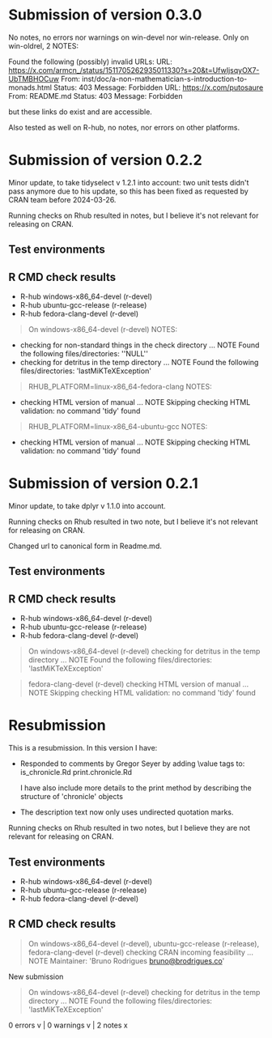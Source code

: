 # Submission of version 0.3.0

No notes, no errors nor warnings on win-devel nor win-release.
Only on win-oldrel, 2 NOTES:

Found the following (possibly) invalid URLs:
  URL: https://x.com/armcn_/status/1511705262935011330?s=20&t=UfwIjsqyOX7-UbTMBHOCuw
    From: inst/doc/a-non-mathematician-s-introduction-to-monads.html
    Status: 403
    Message: Forbidden
  URL: https://x.com/putosaure
    From: README.md
    Status: 403
    Message: Forbidden

but these links do exist and are accessible.

Also tested as well on R-hub, no notes, nor errors on other platforms.

# Submission of version 0.2.2

Minor update, to take tidyselect v 1.2.1 into account: two unit tests
didn't pass anymore due to his update, so this has been fixed as requested
by CRAN team before 2024-03-26.

Running checks on Rhub resulted in notes, but I believe it's not
relevant for releasing on CRAN.

## Test environments

## R CMD check results

- R-hub windows-x86_64-devel (r-devel)
- R-hub ubuntu-gcc-release (r-release)
- R-hub fedora-clang-devel (r-devel)


> On windows-x86_64-devel (r-devel)
  NOTES:
  * checking for non-standard things in the check directory ... NOTE
  Found the following files/directories:
    ''NULL''
  * checking for detritus in the temp directory ... NOTE
  Found the following files/directories:
    'lastMiKTeXException'

> RHUB_PLATFORM=linux-x86_64-fedora-clang
  NOTES:
  * checking HTML version of manual ... NOTE
  Skipping checking HTML validation: no command 'tidy' found

> RHUB_PLATFORM=linux-x86_64-ubuntu-gcc
  NOTES:
  * checking HTML version of manual ... NOTE
  Skipping checking HTML validation: no command 'tidy' found

# Submission of version 0.2.1

Minor update, to take dplyr v 1.1.0 into account.

Running checks on Rhub resulted in two note, but I believe it's not 
relevant for releasing on CRAN.

Changed url to canonical form in Readme.md.

## Test environments

## R CMD check results

- R-hub windows-x86_64-devel (r-devel)
- R-hub ubuntu-gcc-release (r-release)
- R-hub fedora-clang-devel (r-devel)


> On windows-x86_64-devel (r-devel)
  checking for detritus in the temp directory ... NOTE
  Found the following files/directories:
    'lastMiKTeXException'
    
> fedora-clang-devel (r-devel)
  checking HTML version of manual ... NOTE
  Skipping checking HTML validation: no command 'tidy' found


# Resubmission
This is a resubmission. In this version I have:

* Responded to comments by Gregor Seyer by adding \value tags to:
      is_chronicle.Rd
      print.chronicle.Rd
      
  I have also include more details to the print method by describing
  the structure of 'chronicle' objects
  
* The description text now only uses undirected quotation marks.

Running checks on Rhub resulted in two notes, but I believe they are not
relevant for releasing on CRAN.

## Test environments
- R-hub windows-x86_64-devel (r-devel)
- R-hub ubuntu-gcc-release (r-release)
- R-hub fedora-clang-devel (r-devel)

## R CMD check results
> On windows-x86_64-devel (r-devel), ubuntu-gcc-release (r-release), fedora-clang-devel (r-devel)
  checking CRAN incoming feasibility ... NOTE
  Maintainer: 'Bruno Rodrigues <bruno@brodrigues.co>'
  
  New submission

> On windows-x86_64-devel (r-devel)
  checking for detritus in the temp directory ... NOTE
  Found the following files/directories:
    'lastMiKTeXException'

0 errors v | 0 warnings v | 2 notes x
